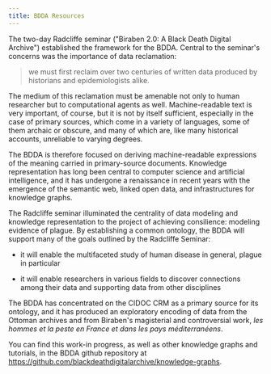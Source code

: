 ```yaml
---
title: BDDA Resources
---
```

The two-day Radcliffe seminar ("Biraben 2.0: A Black Death Digital Archive") established the framework for the BDDA.  Central to the seminar's concerns was the importance of data reclamation:

>    we must first reclaim over two centuries of written data produced by historians and epidemiologists alike.

The medium of this reclamation must be amenable not only to human researcher but to computational agents as well.  Machine-readable text is very important, of course, but it is not by itself sufficient, especially in the case of primary sources, which come in a variety of languages, some of them archaic or obscure, and many of which are, like many historical accounts, unreliable to varying degrees.

The BDDA is therefore focused on deriving machine-readable expressions of the meaning carried in primary-source documents.  Knowledge representation has long been central to computer science and artificial intelligence, and it has undergone a renaissance in recent years with the emergence of the semantic web, linked open data, and infrastructures for knowledge graphs.

The Radcliffe seminar illuminated the centrality of data modeling and knowledge representation to the project of achieving consilience:  modeling evidence of plague.  By establishing a common ontology, the BDDA will support many of the goals outlined by the Radcliffe Seminar:
  
* it will enable the multifaceted study of human disease in general, plague in particular

* it will enable researchers in various fields to discover connections among their data and supporting data from other disciplines

The BDDA has concentrated on the CIDOC CRM as a primary source for its ontology, and it has produced an exploratory encoding of data from the Ottoman archives and from Biraben's magisterial and controversial work, *les hommes et la peste en France et dans les pays méditerranéens*. 

You can find this work-in progress, as well as other knowledge graphs and tutorials, in the BDDA github repository at <https://github.com/blackdeathdigitalarchive/knowledge-graphs>.

